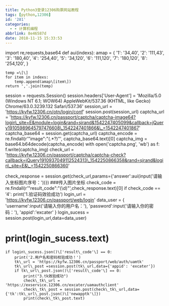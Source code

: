```yaml
---
title: Python3登录12306购票网站教程
tags: [python,12306]
id: '281'
categories:
  - - 计算机编程
abbrlink: 8e46587d
date: 2018-11-15 15:33:53
---
```


import re,requests,base64
def aui(indexs):
    amap = {
        '1': '34,40',
        '2': '111,43',
        '3': '180,40',
        '4': '254,40',
        '5': '34,120',
        '6': '111,120',
        '7': '180,120',
        '8': '254,120',
    }

    temp =\[\]
    for item in indexs:
        temp.append(amap\[item\])
    return ','.join(temp)
session = requests.Session()
session.headers\['User-Agent'\] = 'Mozilla/5.0 (Windows NT 6.1; WOW64) AppleWebKit/537.36 (KHTML, like Gecko) Chrome/63.0.3239.132 Safari/537.36'
session\_url = 'https://kyfw.12306.cn/otn/login/conf'
session.post(session\_url)
captcha\_url = 'https://kyfw.12306.cn/passport/captcha/captcha-image64?login\_site=E&module=login&rand=sjrand&1542247405099&callback=jQuery19105989645797476608\_1542247401866&\_=1542247401867'
captcha\_base64 = session.get(captcha\_url)
captcha\_encode = re.findall(r'"image":"(.\*?)"', captcha\_base64.text)\[0\]
captcha\_img = base64.b64decode(captcha\_encode)
with open('captcha.png', 'wb') as f:
    f.write(captcha\_img)
check\_url = 'https://kyfw.12306.cn/passport/captcha/captcha-check?callback=jQuery1910937049112524313\_1542250866358&rand=sjrand&login\_site=E&\_=1542250866360'

check\_response = session.get(check\_url,params={'answer':aui(input('请输入坐标图片序号：'))})    ###传入图片坐标
check\_code = re.findall(r'"result\_code":"(\\d)"',check\_response.text)\[0\]
if check\_code == '4':
    print('1.验证码效验成功')
    login\_url = 'https://kyfw.12306.cn/passport/web/login'
    data\_user = {
        'username':input('请输入你的用户名：'),
        'password':input('请输入你的密码：'),
        'appid':'excater'
    }
    login\_sucess = session.post(login\_url,data=data\_user)
#    print(login\_sucess.text)
    if login\_sucess.json()\['result\_code'\] == 0:
        print('2.用户名和密码校验成功！')
        tk\_url = 'https://kyfw.12306.cn/passport/web/auth/uamtk'
        tk\_url\_post =session.post(tk\_url,data={'appid': 'excater'})
        if tk\_url\_post.json()\['result\_code'\] == 0:
            print("3.tk效验成功")
            check\_tk\_url = 'https://exservice.12306.cn/excater/uamauthclient'
            check\_tk\_post = session.post(check\_tk\_url,data={'tk':tk\_url\_post.json()\['newapptk'\]})
            print(check\_tk\_post.text)